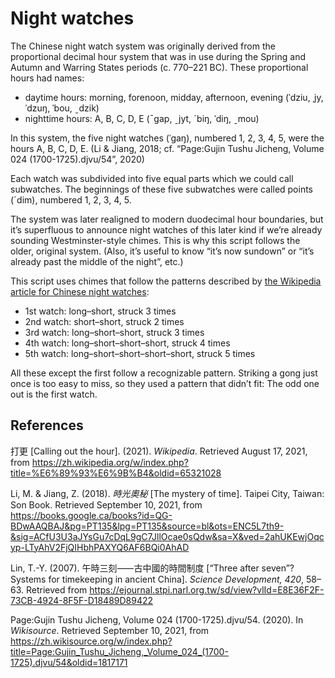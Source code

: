Night watches
=============
The Chinese night watch system was originally derived
from the proportional decimal hour system
that was in use during the Spring and Autumn and Warring States periods (c. 770–221 BC).
These proportional hours had names:

- daytime hours: morning, forenoon, midday, afternoon, evening
  (ˈdziu, ˌjy, ˈdzuŋ, ˈbou, ˍdzik)
- nighttime hours: A, B, C, D, E
  (ˉgap, ˍjyt, ˊbiŋ, ˈdiŋ, ˍmou)

In this system, the five night watches (ˈgaŋ), numbered 1, 2, 3, 4, 5,
were the hours A, B, C, D, E.
(Li & Jiang, 2018; cf. “Page:Gujin Tushu Jicheng, Volume 024 (1700-1725).djvu/54”, 2020)

Each watch was subdivided into five equal parts
which we could call subwatches.
The beginnings of these five subwatches were called
points (ˊdim), numbered 1, 2, 3, 4, 5.

The system was later realigned to modern duodecimal hour boundaries,
but it’s superfluous to announce night watches of this later kind
if we’re already sounding Westminster-style chimes.
This is why this script follows the older, original system.
(Also, it’s useful to know “it’s now sundown”
or “it’s already past the middle of the night”, etc.)

This script uses chimes that follow the patterns described by
[the Wikipedia article for Chinese night watches](https://zh.wikipedia.org/wiki/打更):

- 1st watch: long–short, struck 3 times
- 2nd watch: short–short, struck 2 times
- 3rd watch: long–short–short, struck 3 times
- 4th watch: long–short–short–short, struck 4 times
- 5th watch: long–short–short–short–short, struck 5 times

All these except the first follow a recognizable pattern.
Striking a gong just once is too easy to miss,
so they used a pattern that didn’t fit:
The odd one out is the first watch.

References
----------
打更 [Calling out the hour]. (2021).
<cite>Wikipedia</cite>.
Retrieved August 17, 2021, from https://zh.wikipedia.org/w/index.php?title=%E6%89%93%E6%9B%B4&oldid=65321028

Li, M. & Jiang, Z. (2018).
<cite>時光奧秘</cite> [The mystery of time].
Taipei City, Taiwan: Son Book.
Retrieved September 10, 2021,
from https://books.google.ca/books?id=QG-BDwAAQBAJ&pg=PT135&lpg=PT135&source=bl&ots=ENC5L7th9-&sig=ACfU3U3aJYsGu7cDqL9gC7JllOcae0sQdw&sa=X&ved=2ahUKEwjOqcyp-LTyAhV2FjQIHbhPAXYQ6AF6BQi0AhAD

Lin, <span title="Tsung-Yi">T.-Y.</span> (2007).
午時三刻⸺古中國的時間制度
[“Three after seven”? Systems for timekeeping in ancient China].
<cite>Science Development, 420</cite>, 58–63.
Retrieved from https://ejournal.stpi.narl.org.tw/sd/view?vlId=E8E36F2F-73CB-4924-8F5F-D18489D89422
<!--or https://scitechvista.nat.gov.tw/Article/C000003/detail?ID=588a04c7-1a5f-46f9-b3a3-f6ce16c3af17-->

Page:Gujin Tushu Jicheng, Volume 024 (1700-1725).djvu/54. (2020).
In <cite>Wikisource</cite>.
Retrieved September 10, 2021,
from https://zh.wikisource.org/w/index.php?title=Page:Gujin_Tushu_Jicheng,_Volume_024_(1700-1725).djvu/54&oldid=1817171
